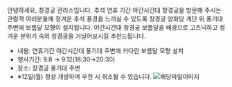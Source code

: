 안녕하세요, 창경궁 관리소입니다. 추석 연휴 기간 야간시간대 창경궁을 방문해 주시는 관람객 여러분들께 정겨운 추석 풍경을 느끼실 수 있도록 창경궁 양화당 계단 위 풍기대 주변에 보름달 모형이 설치됩니다. 야간시간대 창경궁 보름달을 배경으로 고즈넉하고 정겨운 분위기 속의 창경궁을 거닐어보시길 추천드립니다.

- 내용: 연휴기간 야간시간대 풍기대 주변에 커다란 보름달 모형 설치
- 행사기간: 9.8 → 9.12(18:30→20:30)
- 장소: 창경궁 풍기대 주변
- ※12일(월) 정상 개방하며 우천 시 취소될 수 있습니다. 
  ![해당파일이미지](https://cgg.cha.go.kr/agapp/cmm/fms/getImage.do?atchFileId=FILE_000000000137768&fileSn=1)